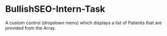 # BullishSEO-Intern-Task
A custom control (dropdown menu) which displays a list of Patients that are provided from the Array.


